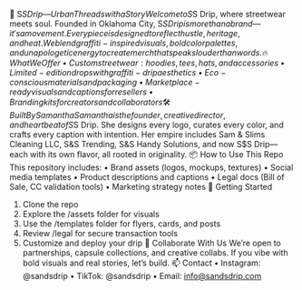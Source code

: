 🧵 S$S Drip — Urban Threads with a Story
Welcome to S$S Drip, where streetwear meets soul. Founded in Oklahoma City, S$S Drip is more than a brand—it's a movement. Every piece is designed to reflect hustle, heritage, and heat. We blend graffiti-inspired visuals, bold color palettes, and unapologetic energy to create merch that speaks louder than words.
🔥 What We Offer
• 	Custom streetwear: hoodies, tees, hats, and accessories
• 	Limited-edition drops with graffiti-drip aesthetics
• 	Eco-conscious materials and packaging
• 	Marketplace-ready visuals and captions for resellers
• 	Branding kits for creators and collaborators
🛠 Built By Samantha
Samantha is the founder, creative director, and heartbeat of S$S Drip. She designs every logo, curates every color, and crafts every caption with intention. Her empire includes Sam & Slims Cleaning LLC, S&S Trending, S&S Handy Solutions, and now S$S Drip—each with its own flavor, all rooted in originality.
📦 How to Use This Repo
This repository includes:
• 	Brand assets (logos, mockups, textures)
• 	Social media templates
• 	Product descriptions and captions
• 	Legal docs (Bill of Sale, CC validation tools)
• 	Marketing strategy notes
🚀 Getting Started
1. 	Clone the repo
2. 	Explore the /assets folder for visuals
3. 	Use the /templates folder for flyers, cards, and posts
4. 	Review /legal for secure transaction tools
5. 	Customize and deploy your drip
🤝 Collaborate With Us
We’re open to partnerships, capsule collections, and creative collabs. If you vibe with bold visuals and real stories, let’s build.
📫 Contact
• 	Instagram: @sandsdrip
• 	TikTok: @sandsdrip
• 	Email: info@sandsdrip.com
